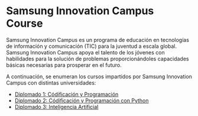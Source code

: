 # Samsung Innovation Campus Course

Samsung Innovation Campus es un programa de educación en tecnologías de información y comunicación (TIC) para la juventud a escala global. Samsung Innovation Campus apoya el talento de los jóvenes con habilidades para la solución de problemas proporcionándoles capacidades básicas necesarias para prosperar en el futuro.

A continuación, se enumeran los cursos impartidos por Samsung Innovation Campus con distintas universidades:

<ul dir="auto">
  <li><a href="">Diplomado 1: Códificación y Programación</a></li>
  <li><a href="">Diplomado 2: Códificación y Programación con Python</a></li>
  <li><a href="">Diplomado 3: Inteligencia Artificial</a></li>
 </ul>
